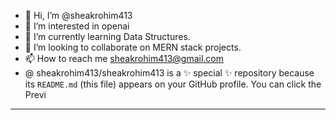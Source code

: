 - 👋 Hi, I’m @sheakrohim413
- 👀 I’m interested in  openai
- 🌱 I’m currently learning Data Structures.
- 💞️ I’m looking to collaborate on MERN stack projects.
- 📫 How to reach me sheakrohim413@gmail.com
- @
sheakrohim413/sheakrohim413 is a ✨ special ✨ repository because its `README.md` (this file) appears on your GitHub profile.
You can click the Previ
----
